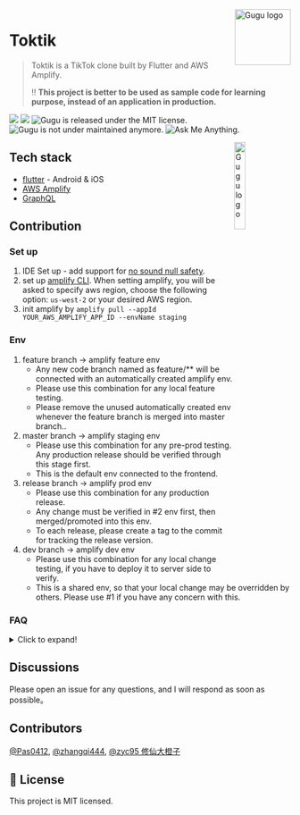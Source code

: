 <img src="https://user-images.githubusercontent.com/5424267/183344233-05793e9f-8dff-46ac-bbde-33a6072403b4.png" alt="Gugu logo" width="100" height="100" align="right" />


# Toktik

> Toktik is a TikTok clone built by Flutter and AWS Amplify.
>
> ‼️ **This project is better to be used as sample code for learning purpose, instead of an application in production.**

<p align="left">
  <img src="https://img.shields.io/badge/flutter->=2.12.0 <3.0.0-brightgreen"/>
  <img src="https://img.shields.io/badge/platforms-ios%20%7C%20android-blue"/>
  <img src="https://img.shields.io/badge/license-MIT-green.svg" alt="Gugu is released under the MIT license." />
  <img src="https://img.shields.io/badge/maintained%3F-no-red.svg" alt="Gugu is not under maintained anymore." />
  <img src="https://img.shields.io/badge/ask%20me-anything-1abc9c.svg" alt="Ask Me Anything." />
</p>


<img src="https://user-images.githubusercontent.com/5424267/183352712-f76229ef-c18b-48fc-a5e4-fb25f4a78987.gif" alt="Gugu logo" width="20%" align="right" />

## Tech stack

- [flutter](https://flutter.dev/) - Android & iOS
- [AWS Amplify](https://aws.amazon.com/amplify/)
- [GraphQL](https://graphql.org/)

## Contribution

### Set up

1. IDE Set up - add support for [no sound null safety](
https://stackoverflow.com/questions/64917744/cannot-run-with-sound-null-safety-because-dependencies-dont-support-null-safety).
2. set up [amplify CLI](https://docs.amplify.aws/start/getting-started/installation/q/integration/flutter/#option-2-follow-the-instructions). When setting amplify, you will be asked to specify aws region, choose the following option: `us-west-2` or your desired AWS region.
3. init amplify by `amplify pull --appId YOUR_AWS_AMPLIFY_APP_ID --envName staging`


### Env
1. feature branch -> amplify feature env
   - Any new code branch named as feature/** will be connected with an automatically created amplify env.
   - Please use this combination for any local feature testing.
   - Please remove the unused automatically created env whenever the feature branch is merged into master branch..
2. master branch -> amplify staging env
   - Please use this combination for any pre-prod testing. Any production release should be verified through this stage first. 
   - This is the default env connected to the frontend.
3. release branch -> amplify prod env
   - Please use this combination for any production release.
   - Any change must be verified in #2 env first, then merged/promoted into this env.
   - To each release, please create a tag to the commit for tracking the release version.
4. dev branch -> amplify dev env
   - Please use this combination for any local change testing, if you have to deploy it to server side to verify.
   - This is a shared env, so that your local change may be overridden by others. Please use #1 if you have any concern with this.

### FAQ
<details>
  <summary>Click to expand!</summary>
  
#### How to reset Amplify Auth?
1. `amplify remove auth`
2. `amplify add auth`
3. `amplify update api`

https://github.com/aws-amplify/amplify-cli/issues/1805
https://github.com/aws-amplify/amplify-cli/issues/3802 

#### How to auto generate model file under `lib/generated`?

> right click on package -> `New`->`Dart bean clas file from JSON`
> If you change the fields in the class, just press the shortcut alt + j to regenerate the tojson and fromjson methods. 

Please follow https://plugins.jetbrains.com/plugin/11415-flutterjsonbeanfactory


#### How to add Lambda and Lambda Layer?
https://docs.amplify.aws/cli/function/layers/#add-shared-code--assets
https://docs.amplify.aws/guides/functions/appsync-operations-to-lambda-layer/q/platform/js/#generate-compatible-code-for-your-layer

#### How to handle cocopod conflict error?
```Error: CocoaPods's specs repository is too out-of-date to satisfy dependencies.
To update the CocoaPods specs, run:
pod repo update

Error running pod install
Error launching application on iPhone 13.
```
Delete the `Podfile.lock`, then run `pod instal` under `/ios` folder.

https://docs.amplify.aws/cli/teams/overview/

#### How to switch amplify backend?

`amplify env checkout prod`

If the backend is not successfully switched, but without seeing any error. Please follow below steps,

1. delete `amplify/#current-cloud-backend` folder.
2. run `amplify init`, and you may see error message here.
3. run `amplify pull --appId YOUR_APP_ID --envName YOUR_ENV`

https://docs.amplify.aws/cli/teams/overview/
https://docs.aws.amazon.com/amplify/latest/userguide/team-workflows-with-amplify-cli-backend-environments.html

#### How to build ios and apk?
`flutter clean && flutter build apk`
`flutter clean && flutter build ios`


#### How to update auth for a specific service?
Here is an example for Pinpoint Analytics.
```
    "PinpointAnalytics": {
        "Default": {
            "AppId": "c4924c6194264abc941704cf721dcf07",
            "Region": "us-west-2",
            "AuthMode": "API_KEY", // update the default auth method to API_KEY based
            "ApiKey": "da2-gtckkpdfdfc5ze2wcd6mbkjjoa",
            "ClientDatabasePrefix": "toktik_API_KEY"
        }
    },
```

#### How to set up S3 service logging?
https://docs.aws.amazon.com/AmazonS3/latest/userguide/using-s3-access-logs-to-identify-requests.html#querying-s3-access-logs-for-requests

#### How to override Amplify config?
https://aws.amazon.com/blogs/mobile/override-amplify-generated-backend-resources-using-cdk/

#### How to solve the amplify push failure if schema.graphql syntax is wrong in cloud?
If the `schema.graphql` has syntax error, it may be abled to be deployed still. This will result in failure for all future amplify push. For example an error message,

`🛑 Your GraphQL schema is invalid. Update the schema to use proper syntax and try again.`

Solution: https://github.com/aws-amplify/amplify-cli/issues/8439

</details>

## Discussions

Please open an issue for any questions, and I will respond as soon as possible。

## Contributors

[@Pas0412](https://github.com/Pas0412), [@zhangqi444](https://github.com/zhangqi444), [@zyc95 修仙大橙子](https://github.com/zyc95)

## 📄 License

This project is MIT licensed.

